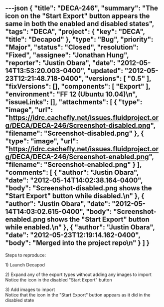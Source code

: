 ---json
{
  "title": "DECA-246",
  "summary": "The icon on the \"Start Export\" button appears the same in both the enabled and disabled states",
  "tags": "DECA",
  "project": {
    "key": "DECA",
    "title": "Decapod"
  },
  "type": "Bug",
  "priority": "Major",
  "status": "Closed",
  "resolution": "Fixed",
  "assignee": "Jonathan Hung",
  "reporter": "Justin Obara",
  "date": "2012-05-14T13:53:20.003-0400",
  "updated": "2012-05-23T12:21:48.718-0400",
  "versions": [
    "0.5"
  ],
  "fixVersions": [],
  "components": [
    "Export"
  ],
  "environment": "FF 12 (Ubuntu 10.04)\n",
  "issueLinks": [],
  "attachments": [
    {
      "type": "image",
      "url": "https://idrc.cachefly.net/issues.fluidproject.org/DECA/DECA-246/Screenshot-disabled.png",
      "filename": "Screenshot-disabled.png"
    },
    {
      "type": "image",
      "url": "https://idrc.cachefly.net/issues.fluidproject.org/DECA/DECA-246/Screenshot-enabled.png",
      "filename": "Screenshot-enabled.png"
    }
  ],
  "comments": [
    {
      "author": "Justin Obara",
      "date": "2012-05-14T14:02:38.164-0400",
      "body": "Screenshot-disabled.png shows the \"Start Export\" button while disabled.\n"
    },
    {
      "author": "Justin Obara",
      "date": "2012-05-14T14:03:02.615-0400",
      "body": "Screenshot-enabled.png shows the \"Start Export\" button while enabled.\n"
    },
    {
      "author": "Justin Obara",
      "date": "2012-05-23T12:19:14.162-0400",
      "body": "Merged into the project repo\n"
    }
  ]
}
---
Steps to reproduce:

1\) Launch Decapod

2\) Expand any of the export types without adding any images to import\
Notice the icon in the disabled "Start Export" button

3\) Add images to import\
Notice that the icon in the "Start Export" button appears as it did in the disabled state

        